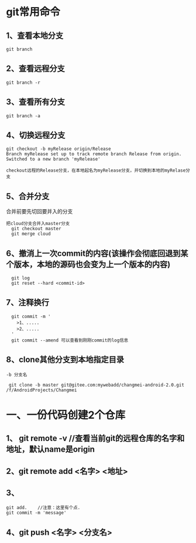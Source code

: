 # git常用命令

## 1、查看本地分支
```
git branch
```
## 2、查看远程分支
```
git branch -r
```
## 3、查看所有分支
```
git branch -a
```
## 4、切换远程分支
```
git checkout -b myRelease origin/Release
Branch myRelease set up to track remote branch Release from origin.
Switched to a new branch 'myRelease'

checkout远程的Release分支，在本地起名为myRelease分支，并切换到本地的myRelase分支
```
## 5、合并分支

合并前要先切回要并入的分支
```
把cloud分支合并入master分支
  git checkout master
  git merge cloud
```
## 6、撤消上一次commit的内容(该操作会彻底回退到某个版本，本地的源码也会变为上一个版本的内容)
```
  git log
  git reset --hard <commit-id>
```
## 7、注释换行
```
  git commit -m '
    >1、.....
    >2、.....
  '
  git commit --amend 可以查看到刚刚commit的log信息
```
## 8、clone其他分支到本地指定目录
```
-b 分支名

 git clone -b master git@gitee.com:mywebadd/changmei-android-2.0.git /f/AndroidProjects/Changmei
 ```


# 一、一份代码创建2个仓库
## 1、 git remote -v    //查看当前git的远程仓库的名字和地址，默认name是origin  
## 2、git  remote  add  <名字>  <地址> 
## 3、
```
git add.    //注意：这里有个点.
git commit -m 'message'
```
## 4、git  push  <名字> <分支名>

